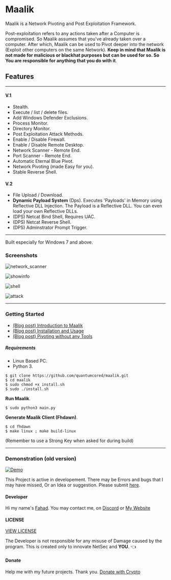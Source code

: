 # Maalik
Maalik is a Network Pivoting and Post Exploitation Framework.

Post-exploitation refers to any actions taken after a Computer is compromised.
So Maalik assumes that you've already taken over a computer. After which, Maalik can be used to Pivot deeper into the network (Exploit other computers on the same Network). **Keep in mind that Maalik is not made for malicious or blackhat purposes but can be used for so. So You are responsible for anything that you do with it**. 

## Features
---
#### V.1
- Stealth.
- Execute / list / delete files.
- Add Windows Defender Exclusions.
- Process Monitor.
- Directory Monitor.
- Post Exploitation Attack Methods. 
- Enable / Disable Firewall.
- Enable / Disable Remote Desktop.
- Network Scanner - Remote End.
- Port Scanner - Remote End.
- Automatic Eternal Blue Pivot.
- Network Pivoting (made Easy for you).
- Stable Reverse Shell.

#### V.2
- File Upload / Download.
- **Dynamic Payload System** (Dps). Executes 'Payloads' in Memory using Reflective DLL Injection. The Payload is a Reflective DLL. You can even load your own Reflective DLLs.
- (DPS) Netcat Bind Shell, Requires UAC.
- (DPS) Netcat Reverse Shell.
- (DPS) Adminstrator Prompt Trigger.

---

Built especially for Windows 7 and above. 


### Screenshots
![network_scanner](https://blog.quantumcored.com/wp-content/uploads/2020/08/mlk2.png)

![showinfo](https://blog.quantumcored.com/wp-content/uploads/2020/08/mlk6.png)

![shell](https://blog.quantumcored.com/wp-content/uploads/2020/08/mlk1.png)

![attack](https://blog.quantumcored.com/wp-content/uploads/2020/08/mlk5.png)

---

### Getting Started
- [(Blog post) Introduction to Maalik](https://blog.quantumcored.com/?p=64)
- [(Blog post) Installation and Usage](https://blog.quantumcored.com/?p=77)
- [(Blog post) Pivoting without any Tools](https://blog.quantumcored.com/?p=52)

##### Requirements
- Linux Based PC.
- Python 3.

```
$ git clone https://github.com/quantumcored/maalik.git
$ cd maalik
$ sudo chmod +x install.sh
$ sudo ./install.sh
```
**Run Maalik**.
```
$ sudo python3 main.py
```
**Generate Maalik Client (Fhdawn)**.
```
$ cd fhdawn
$ make linux ; make build-linux
```
(Remember to use a Strong Key when asked for during build)

---

### Demonstration (old version)
[![Demo](https://i.imgur.com/110jcqH.png)](https://youtu.be/4y1lYAkQSF4)


This Project is active in developement. There may be Errors and bugs that I may have missed, Or an Idea or suggestion. Please submit [here](https://github.com/quantumcored/maalik/issues).

#### Developer
Hi my name's [Fahad](https://github.com/quantumcore).
You may contact me, on [Discord](https://discordapp.com/invite/8snh7nx) or [My Website](https://quantumcored.com/)

#### LICENSE
[VIEW LICENSE](https://github.com/quantumcored/maalik/blob/master/LICENSE) 

The Developer is not responsible for any misuse of Damage caused by the program. This is created only to innovate NetSec and **YOU**. :point_left:

#### Donate
Help me with my future projects. Thank you.
[Donate with Crypto](https://commerce.coinbase.com/checkout/cebcb394-f73e-4990-98b9-b3fdd852358f)
